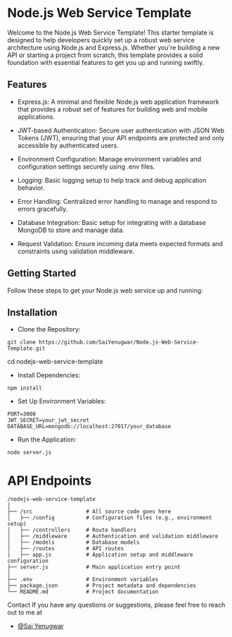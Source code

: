 
# Node.js Web Service Template

Welcome to the Node.js Web Service Template! This starter template is designed to help developers quickly set up a robust web service architecture using Node.js and Express.js. Whether you're building a new API or starting a project from scratch, this template provides a solid foundation with essential features to get you up and running swiftly.

## Features

- Express.js: A minimal and flexible Node.js web application framework that provides a robust set of features for building web and mobile applications.


- JWT-based Authentication: Secure user authentication with JSON Web Tokens (JWT), ensuring that your API endpoints are protected and only accessible by authenticated users.

- Environment Configuration: Manage environment variables and configuration settings securely using .env files.

- Logging: Basic logging setup to help track and debug application behavior.

- Error Handling: Centralized error handling to manage and respond to errors gracefully.

- Database Integration: Basic setup for integrating with a database  MongoDB to store and manage data.

- Request Validation: Ensure incoming data meets expected formats and constraints using validation middleware.

## Getting Started

Follow these steps to get your Node.js web service up and running:

## Installation

-  Clone the Repository:

```
git clone https://github.com/SaiYenugwar/Node.js-Web-Service-Template.git

```
cd nodejs-web-service-template

- Install Dependencies:

```
npm install
```

- Set Up Environment Variables:

```
PORT=3000
JWT_SECRET=your_jwt_secret
DATABASE_URL=mongodb://localhost:27017/your_database
```

- Run the Application:

```
node server.js
```

# API Endpoints

```
/nodejs-web-service-template
│
├── /src                 # All source code goes here
│   ├── /config          # Configuration files (e.g., environment setup)
│   ├── /controllers     # Route handlers
│   ├── /middleware      # Authentication and validation middleware
│   ├── /models          # Database models
│   ├── /routes          # API routes
|   ├── app.js           # Application setup and middleware configuration
├── server.js            # Main application entry point
│
├── .env                 # Environment variables
├── package.json         # Project metadata and dependencies
└── README.md            # Project documentation
```

Contact
If you have any questions or suggestions, please feel free to reach out to me at 
- [@Sai Yenugwar](https://saiyenugwar.netlify.app)
